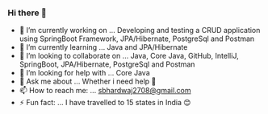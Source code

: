 ### Hi there 👋

- 🔭 I’m currently working on ... Developing and testing a CRUD application using SpringBoot Framework, JPA/Hibernate, PostgreSql and Postman
- 🌱 I’m currently learning ... Java and JPA/Hibernate
- 👯 I’m looking to collaborate on ... Java, Core Java, GitHub, IntelliJ, SpringBoot, JPA/Hibernate, PostgreSql and Postman
- 🤔 I’m looking for help with ... Core Java
- 💬 Ask me about ... Whether i need help 🤣
- 📫 How to reach me: ... sbhardwaj2708@gmail.com
- ⚡ Fun fact: ... I have travelled to 15 states in India 😊
